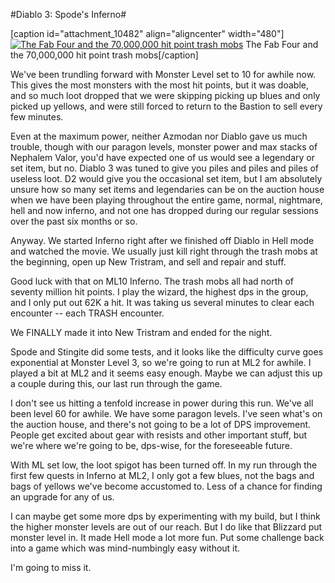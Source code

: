 #Diablo 3: Spode's Inferno#

[caption id="attachment\_10482" align="aligncenter" width="480"][![](http://westkarana.com/wp-content/uploads/2012/12/Diablo-III-2012-12-02-23-58-26-14-480x335.jpg "The Fab Four and the 70,000,000 hit point trash mobs")](http://westkarana.com/wp-content/uploads/2012/12/Diablo-III-2012-12-02-23-58-26-14.jpg) The Fab Four and the 70,000,000 hit point trash mobs[/caption]

We've been trundling forward with Monster Level set to 10 for awhile now. This gives the most monsters with the most hit points, but it was doable, and so much loot dropped that we were skipping picking up blues and only picked up yellows, and were still forced to return to the Bastion to sell every few minutes.

Even at the maximum power, neither Azmodan nor Diablo gave us much trouble, though with our paragon levels, monster power and max stacks of Nephalem Valor, you'd have expected one of us would see a legendary or set item, but no. Diablo 3 was tuned to give you piles and piles and piles of useless loot. D2 would give you the occasional set item, but I am absolutely unsure how so many set items and legendaries can be on the auction house when we have been playing throughout the entire game, normal, nightmare, hell and now inferno, and not one has dropped during our regular sessions over the past six months or so.

Anyway. We started Inferno right after we finished off Diablo in Hell mode and watched the movie. We usually just kill right through the trash mobs at the beginning, open up New Tristram, and sell and repair and stuff.

Good luck with that on ML10 Inferno. The trash mobs all had north of seventy million hit points. I play the wizard, the highest dps in the group, and I only put out 62K a hit. It was taking us several minutes to clear each encounter -- each TRASH encounter.

We FINALLY made it into New Tristram and ended for the night.

Spode and Stingite did some tests, and it looks like the difficulty curve goes exponential at Monster Level 3, so we're going to run at ML2 for awhile. I played a bit at ML2 and it seems easy enough. Maybe we can adjust this up a couple during this, our last run through the game.

I don't see us hitting a tenfold increase in power during this run. We've all been level 60 for awhile. We have some paragon levels. I've seen what's on the auction house, and there's not going to be a lot of DPS improvement. People get excited about gear with resists and other important stuff, but we're where we're going to be, dps-wise, for the foreseeable future.

With ML set low, the loot spigot has been turned off. In my run through the first few quests in Inferno at ML2, I only got a few blues, not the bags and bags of yellows we've become accustomed to. Less of a chance for finding an upgrade for any of us.

I can maybe get some more dps by experimenting with my build, but I think the higher monster levels are out of our reach. But I do like that Blizzard put monster level in. It made Hell mode a lot more fun. Put some challenge back into a game which was mind-numbingly easy without it.

I'm going to miss it.
